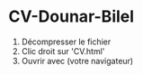 # CV-Dounar-Bilel

1. Décompresser le fichier
2. Clic droit sur 'CV.html'
3. Ouvrir avec (votre navigateur)

